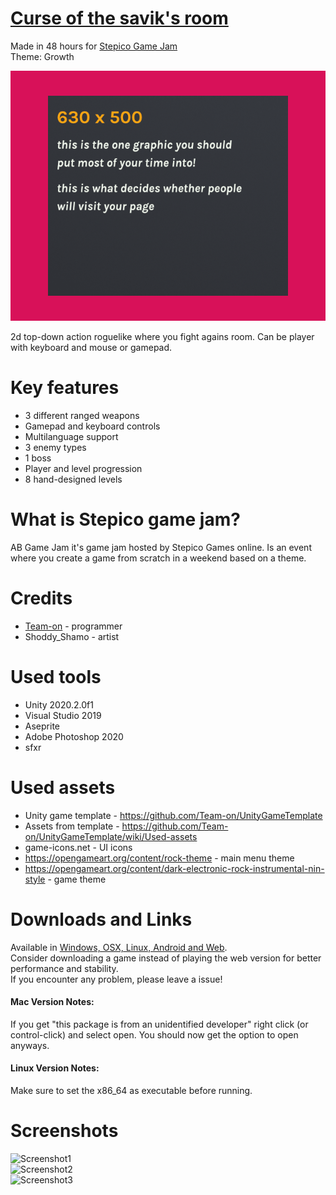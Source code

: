 # [Curse of the savik's room](https://teamon.itch.io/curse-of-the-saviks-room)
Made in 48 hours for [Stepico Game Jam](https://jam.stepico.com/)  
Theme: Growth  

![Cover](Screenshots/ItchioPage/CoverImage.png) 

2d top-down action roguelike where you fight agains room. Can be player with keyboard and mouse or gamepad.


# Key features
 * 3 different ranged weapons
 * Gamepad and keyboard controls
 * Multilanguage support
 * 3 enemy types
 * 1 boss
 * Player and level progression
 * 8 hand-designed levels
 
 
# What is Stepico game jam?
AB Game Jam it's game jam hosted by Stepico Games online. Is an event where you create a game from scratch in a weekend based on a theme.


# Credits
 * [Team-on](https://github.com/Team-on) - programmer
 * Shoddy_Shamo - artist


# Used tools
 * Unity 2020.2.0f1
 * Visual Studio 2019
 * Aseprite
 * Adobe Photoshop 2020
 * sfxr


# Used assets
 * Unity game template - https://github.com/Team-on/UnityGameTemplate
 * Assets from template - https://github.com/Team-on/UnityGameTemplate/wiki/Used-assets
 * game-icons.net - UI icons
 * https://opengameart.org/content/rock-theme - main menu theme
 * https://opengameart.org/content/dark-electronic-rock-instrumental-nin-style - game theme
 
 
# Downloads and Links
Available in [Windows, OSX, Linux, Android and Web](GAME_LINK).  
Consider downloading a game instead of playing the web version for better performance and stability.  
If you encounter any problem, please leave a issue!  

#### Mac Version Notes:
If you get "this package is from an unidentified developer" right click (or control-click) and select open. You should now get the option to open anyways.

#### Linux Version Notes:
Make sure to set the x86_64 as executable before running.


# Screenshots
![Screenshot1](Screenshots/Screenshot1.png)  
![Screenshot2](Screenshots/Screenshot2.png)  
![Screenshot3](Screenshots/Screenshot3.png)  

